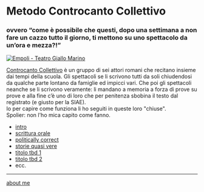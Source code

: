 # Metodo Controcanto Collettivo
### ovvero “come è possibile che questi, dopo una settimana a non fare un cazzo tutto il giorno, ti mettono su uno spettacolo da un’ora e mezza?!”

[![]( https://live.staticflickr.com/65535/51783179006_b48dbd8895.jpg "Empoli - Teatro Giallo Marino")](https://flic.kr/s/aHBqjzwAJ2) 

[Controcanto Collettivo](https://www.controcantocollettivo.it) è un gruppo di sei attori romani che recitano insieme dai tempi della scuola. Gli spettacoli se li scrivono tutti da soli chiudendosi da qualche parte lontano da famiglie ed impicci vari. Che poi gli spettacoli neanche se li scrivono veramente: li mandano a memoria a forza di prove su prove e alla fine c’è uno di loro che per penitenza sbobina il testo dal registrato (e giusto per la SIAE).  
Io per capire come funziona li ho seguiti in queste loro "chiuse".  
Spolier: non l'ho mica capito come fanno. 

- [intro](https://cacioman.github.io/controcanto000.html)  
- [scrittura orale](https://cacioman.github.io/controcanto002.html)    
- [politically correct](https://cacioman.github.io/controcanto003.html)  
- [storie quasi vere](https://cacioman.github.io/controcanto001.html)  
- [titolo tbd 1](https://cacioman.github.io/controcanto000.html)  
- [titolo tbd 2](https://cacioman.github.io/controcanto000.html)  
- ecc.

---  
[about me](https://about.me/cacioman)

